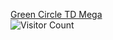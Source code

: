 [Green Circle TD Mega](./green-circle-td-mega/)
<br>
![Visitor Count](https://profile-counter.glitch.me/wcget/count.svg)
